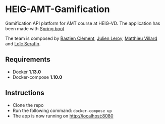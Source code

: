 # HEIG-AMT-Gamification
Gamification API platform for AMT course at HEIG-VD.
The application has been made with [Spring boot](https://projects.spring.io/spring-boot/)

The team is composed by [Bastien Clément](https://github.com/galedric), [Julien Leroy](https://github.com/limayankee), [Matthieu Villard](https://github.com/matthieuVillard) and [Loïc Serafin](https://github.com/pikkle).

## Requirements
- Docker **1.13.0**
- Docker-compose **1.10.0**

## Instructions
- Clone the repo
- Run the following command: `docker-compose up`
- The app is now running on [http://localhost:8080](http://localhost:8080)
